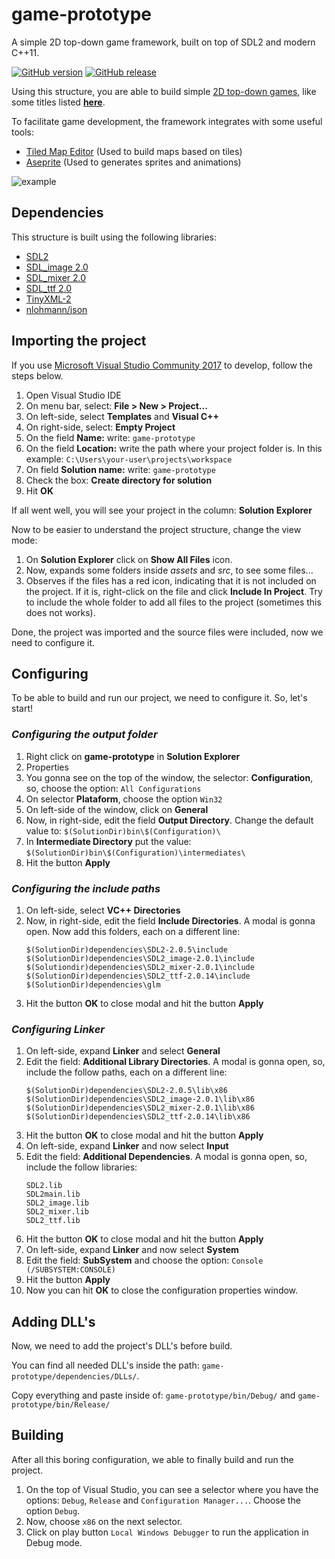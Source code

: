 # game-prototype
A simple 2D top-down game framework, built on top of SDL2 and modern C++11.

[![GitHub version](https://badge.fury.io/gh/madureira%2Fgame-prototype.svg)](https://badge.fury.io/gh/madureira%2Fgame-prototype)
[![GitHub release](https://img.shields.io/github/release/madureira/game-prototype.svg)]()

Using this structure, you are able to build simple [2D top-down games](https://en.wikipedia.org/wiki/Video_game_graphics#Top-down_perspective), like some titles listed **[here](https://en.wikipedia.org/wiki/Category:Top-down_video_games)**.

To facilitate game development, the framework integrates with some useful tools:
* [Tiled Map Editor](http://www.mapeditor.org/) (Used to build maps based on tiles)
* [Aseprite](https://www.aseprite.org/) (Used to generates sprites and animations)

![example](https://raw.githubusercontent.com/madureira/game-prototype/master/game-prototype/assets/game-prototype.gif)

## Dependencies
This structure is built using the following libraries:
* [SDL2](https://www.libsdl.org/)
* [SDL_image 2.0](https://www.libsdl.org/projects/SDL_image/)
* [SDL_mixer 2.0](https://www.libsdl.org/projects/SDL_mixer/)
* [SDL_ttf 2.0](https://www.libsdl.org/projects/SDL_ttf/)
* [TinyXML-2](https://github.com/leethomason/tinyxml2)
* [nlohmann/json](https://github.com/nlohmann/json)

## Importing the project
If you use [Microsoft Visual Studio Community 2017](https://www.visualstudio.com) to develop, follow the steps below.

1. Open Visual Studio IDE
2. On menu bar, select: **File > New > Project...**
3. On left-side, select **Templates** and **Visual C++**
4. On right-side, select: **Empty Project**
5. On the field **Name:** write: `game-prototype`
6. On the field **Location:** write the path where your project folder is. In this example: `C:\Users\your-user\projects\workspace`
7. On field **Solution name:** write: `game-prototype`
8. Check the box: **Create directory for solution**
9. Hit **OK**

If all went well, you will see your project in the column: **Solution Explorer**

Now to be easier to understand the project structure, change the view mode:
1. On **Solution Explorer** click on **Show All Files** icon.
2. Now, expands some folders inside *assets* and *src*, to see some files...
3. Observes if the files has a red icon, indicating that it is not included on the project. If it is, right-click on the file and click **Include In Project**. Try to include the whole folder to add all files to the project (sometimes this does not works).

Done, the project was imported and the source files were included, now we need to configure it.

## Configuring
To be able to build and run our project, we need to configure it. So, let's start!

### *Configuring the output folder*
1. Right click on **game-prototype** in **Solution Explorer**
2. Properties
3. You gonna see on the top of the window, the selector: **Configuration**, so, choose the option: `All Configurations`
4. On selector **Plataform**, choose the option `Win32`
5. On left-side of the window, click on **General**
6. Now, in right-side, edit the field **Output Directory**. Change the default value to: `$(SolutionDir)bin\$(Configuration)\`
7. In **Intermediate Directory** put the value: `$(SolutionDir)bin\$(Configuration)\intermediates\`
8. Hit the button **Apply**

### *Configuring the include paths*
1. On left-side, select **VC++ Directories**
2. Now, in right-side, edit the field **Include Directories**. A modal is gonna open. Now add this folders, each on a different line:
    ```
    $(SolutionDir)dependencies\SDL2-2.0.5\include
    $(SolutionDir)dependencies\SDL2_image-2.0.1\include
    $(Solutiondir)dependencies\SDL2_mixer-2.0.1\include
    $(SolutionDir)dependencies\SDL2_ttf-2.0.14\include
    $(SolutionDir)dependencies\glm
    ```
3. Hit the button **OK** to close modal and hit the button **Apply**


### *Configuring Linker*
1. On left-side, expand **Linker** and select **General**
2. Edit the field: **Additional Library Directories**. A modal is gonna open, so, include the follow paths, each on a different line:
    ```
    $(SolutionDir)dependencies\SDL2-2.0.5\lib\x86
    $(SolutionDir)dependencies\SDL2_image-2.0.1\lib\x86
    $(SolutionDir)dependencies\SDL2_mixer-2.0.1\lib\x86
    $(SolutionDir)dependencies\SDL2_ttf-2.0.14\lib\x86
    ```
3. Hit the button **OK** to close modal and hit the button **Apply**
4. On left-side, expand **Linker** and now select **Input**
5. Edit the field: **Additional Dependencies**. A modal is gonna open, so, include the follow libraries:
    ```
    SDL2.lib
    SDL2main.lib
    SDL2_image.lib
    SDL2_mixer.lib
    SDL2_ttf.lib
    ```
6. Hit the button **OK** to close modal and hit the button **Apply**
7. On left-side, expand **Linker** and now select **System**
8. Edit the field: **SubSystem** and choose the option: `Console (/SUBSYSTEM:CONSOLE)`
9. Hit the button **Apply**
10. Now you can hit **OK** to close the configuration properties window.

## Adding DLL's
Now, we need to add the project's DLL's before build.

You can find all needed DLL's inside the path: `game-prototype/dependencies/DLLs/`.

Copy everything and paste inside of: `game-prototype/bin/Debug/` and `game-prototype/bin/Release/`

## Building
After all this boring configuration, we able to finally build and run the project.

1. On the top of Visual Studio, you can see a selector where you have the options: `Debug`, `Release` and `Configuration Manager...`. Choose the option `Debug`.
2. Now, choose `x86` on the next selector.
3. Click on play button `Local Windows Debugger` to run the application in Debug mode.
